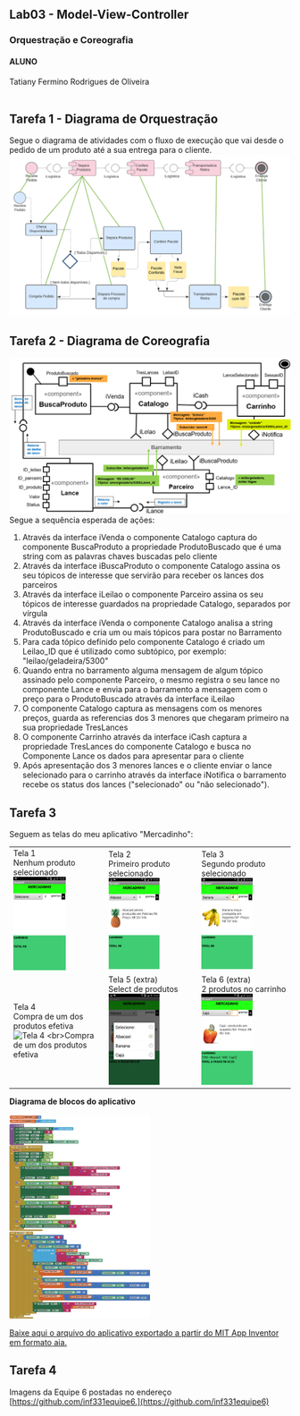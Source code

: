 
## Lab03 - Model-View-Controller
### Orquestração e Coreografia<br>
#### ALUNO
Tatiany Fermino Rodrigues de Oliveira<br><br>
## Tarefa 1 - Diagrama de Orquestração

Segue o diagrama de atividades com o fluxo de execução que vai desde o pedido de um produto até a sua entrega para o cliente.
   ![Diagrama de Orquestração](images/diagrama1.png)
<br>
## Tarefa 2 - Diagrama de Coreografia
![Diagrama de Coreografia](images/diagrama2.png) </br>
Segue a sequência esperada de ações:
1) Através da interface iVenda o componente Catalogo captura do componente BuscaProduto a propriedade ProdutoBuscado que é uma string com as palavras chaves buscadas pelo cliente
2) Através da interface iBuscaProduto o componente Catalogo assina os seu tópicos de interesse que servirão para receber os lances dos parceiros
3) Através da interface iLeilao o componente Parceiro assina os seu tópicos de interesse guardados na propriedade Catalogo, separados por vírgula
4) Através da interface iVenda o componente Catalogo analisa a string ProdutoBuscado e cria um ou mais tópicos para postar no Barramento
5) Para cada tópico definido pelo componente Catalogo é criado um Leilao_ID que é utilizado como subtópico, por exemplo: "leilao/geladeira/5300"
6) Quando entra no barramento alguma mensagem de algum tópico assinado pelo componente Parceiro, o mesmo registra o seu lance no componente Lance e envia para 
o barramento a mensagem com o preço para o ProdutoBuscado através da interface iLeilao
7) O componente Catalogo captura as mensagens com os menores preços, guarda as referencias dos 3 menores que chegaram primeiro na sua propriedade TresLances
8) O componente Carrinho através da interface iCash captura a propriedade TresLances do componente Catalogo e busca no Componente Lance os dados para apresentar para o cliente 
9) Após apresentação dos 3 menores lances e o cliente enviar o lance selecionado para o carrinho através da interface iNotifica o barramento recebe os status dos lances ("selecionado" ou "não selecionado").
## Tarefa 3
Seguem as telas do meu aplicativo "Mercadinho":
<br><table border="0"><tr><td>Tela 1 <br>Nenhum produto selecionado<br><img alt="Tela 1 - nenhum produto selecionado" src="images/tela1.jpeg" width="60%" height="60%" /></td><td>Tela 2<br>Primeiro produto selecionado <br><img alt="Tela 2 - primeiro produto selecionado" src="images/tela2.jpeg" width="60%" height="60%" /></td><td>Tela 3 <br>Segundo produto selecionado <br><img alt="Tela 3 - segundo produto selecionado" src="images/tela3.jpeg" width="60%" height="60%" /></td></tr><tr><td>Tela 4 <br>Compra de um dos produtos efetiva<br><img alt="Tela 4 <br>Compra de um dos produtos efetiva" src="images/tela4.jpeg" width="60%" height="60%" /></td><td> Tela 5 (extra) <br>Select de produtos <br><img alt="Tela 5 - Select de produtos" src="images/extra1.jpeg" width="60%" height="60%" /></td><td> Tela 6  (extra) <br>2 produtos no carrinho <br><img alt="Tela 6 - 2 produtos no carrinho" src="images/extra2.jpeg" width="60%" height="60%"  /></td></tr></table>
	
<b> Diagrama de blocos do aplicativo</b>
	<br><br><img alt="Diagrama de blocos do aplicativo" src="images/blocks.png" width="50%" height="50%" /><br>
 	
[Baixe aqui o arquivo do aplicativo exportado a partir do MIT App Inventor em formato aia.](app/Mercadinho.aia)<br>
   
## Tarefa 4
Imagens da Equipe 6 postadas no endereço [https://github.com/inf331equipe6.](https://github.com/inf331equipe6)
